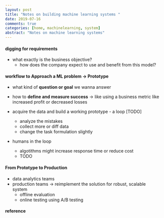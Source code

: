 ```yaml
---
layout: post
title: "Notes on building machine learning systems " 
date: 2019-07-16
comments: true
categories: [home, machinelearning, system]
abstract: "Notes on machine learning systems"
---
```

#### digging for requirements 

* what exactly is the business objective?  
    - how does the company expect to use and benefit from this model?  

#### workflow to Approach a ML problem -> Prototype 

* what kind of **question or goal** we wanna answer  

* how to **define and measure success** -> like using a business metric like increased profit or decreased losses  

* acquire the data and build a working prototype  - a loop [TODO] 
    - analyze the mistakes 
    - collect more or diff data 
    - change the task formulation slightly  

* humans in the loop 
    - algotithms might increase response time or reduce cost 
    - TODO 

#### From Prototype to Production 

* data analytics teams 
* production teams -> reimplement the solution for robust, scalable system 
    - offline evaluation 
    - online testing using A/B testing 

#### reference 
